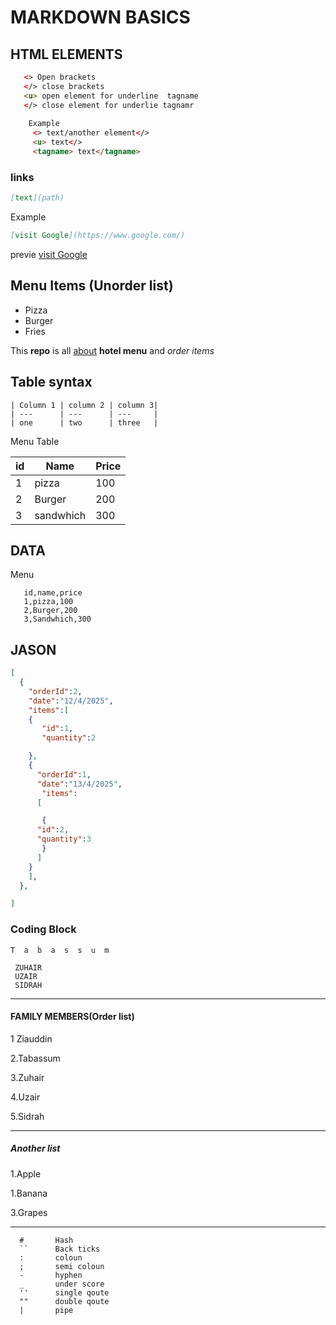 # MARKDOWN BASICS
## HTML ELEMENTS
```html
   <> Open brackets
   </> close brackets
   <u> open element for underline  tagname
   </> close element for underlie tagnamr
    
    Example
     <> text/another element</>
     <u> text</>
     <tagname> text</tagname>
```
### links
```md
[text](path)
```
Example
```md
[visit Google](https://www.google.com/)
```
previe [visit Google](https://www.google.com/)
## Menu Items (Unorder list)
- Pizza 
- Burger
- Fries


This __repo__ is all <u>about</u> **hotel menu** and *order* _items_

## Table syntax
```
| Column 1 | column 2 | column 3| 
| ---      | ---      | ---     |
| one      | two      | three   |
```

Menu Table

| id | Name | Price |
| --- | --- | --- |
| 1 | pizza | 100 |
| 2 | Burger | 200 |
| 3 | sandwhich | 300 |

## DATA
Menu
  ```csv
     id,name,price
     1,pizza,100
     2,Burger,200
     3,Sandwhich,300
  ```

  ## JASON
  ```json
  [
    {
      "orderId":2,
      "date":"12/4/2025",
      "items":[
      { 
         "id":1,
         "quantity":2

      },
      {
        "orderId":1,
        "date":"13/4/2025",
         "items":
        [

         {
        "id":2,
        "quantity":3
         }
        ]
      }
      ],
    },

  ]
  
  ```

### Coding Block
`T  a  b  a  s  s  u  m`
```
 ZUHAIR 
 UZAIR
 SIDRAH
```
---
#### FAMILY MEMBERS(Order list)
1 Ziauddin

2.Tabassum

3.Zuhair

4.Uzair

5.Sidrah

---
##### Another list
1.Apple

1.Banana

3.Grapes

---

```
  #       Hash
  ``      Back ticks
  :       coloun
  ;       semi coloun
  -       hyphen
  _       under score
  ''      single qoute
  ""      double qoute
  |       pipe
```
